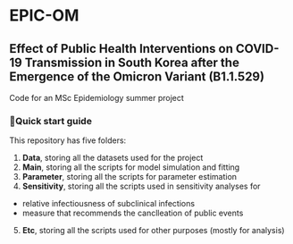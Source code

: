 # EPIC-OM
## Effect of Public Health Interventions on COVID-19 Transmission in South Korea after the Emergence of the Omicron Variant (B1.1.529)

Code for an MSc Epidemiology summer project

### :rocket:Quick start guide

This repository has five folders: 
1. **Data**, storing all the datasets used for the project
2. **Main**, storing all the scripts for model simulation and fitting
3. **Parameter**, storing all the scripts for parameter estimation
4. **Sensitivity**, storing all the scripts used in sensitivity analyses for 
  - relative infectiousness of subclinical infections
  - measure that recommends the canclleation of public events
5. **Etc**, storing all the scripts used for other purposes (mostly for analysis)
